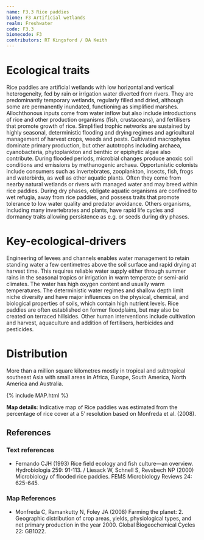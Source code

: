 ```yaml
---
name: F3.3 Rice paddies
biome: F3 Artificial wetlands
realm: Freshwater
code: F3.3
biomecode: F3
contributors: RT Kingsford / DA Keith
---
```


# Ecological traits

Rice paddies are artificial wetlands with low horizontal and vertical heterogeneity, fed by rain or irrigation water diverted from rivers. They are predominantly temporary wetlands, regularly filled and dried, although some are permanently inundated, functioning as simplified marshes. Allochthonous inputs come from water inflow but also include introductions of rice and other production organisms (fish, crustaceans), and fertilisers that promote growth of rice. Simplified trophic networks are sustained by highly seasonal, deterministic flooding and drying regimes and agricultural management of harvest crops, weeds and pests. Cultivated macrophytes dominate primary production, but other autotrophs including archaea, cyanobacteria, phytoplankton and benthic or epiphytic algae also contribute. During flooded periods, microbial changes produce anoxic soil conditions and emissions by methanogenic archaea. Opportunistic colonists include consumers such as invertebrates, zooplankton, insects, fish, frogs and waterbirds, as well as other aquatic plants. Often they come from nearby natural wetlands or rivers with managed water and may breed within rice paddies. During dry phases, obligate aquatic organisms are confined to wet refugia, away from rice paddies, and possess traits that promote tolerance to low water quality and predator avoidance. Others organisms, including many invertebrates and plants, have rapid life cycles and dormancy traits allowing persistence as e.g. or seeds during dry phases.

# Key-ecological-drivers

Engineering of levees and channels enables water management to retain standing water a few centimetres above the soil surface and rapid drying at harvest time. This requires reliable water supply either through summer rains in the seasonal tropics or irrigation in warm temperate or semi-arid climates. The water has high oxygen content and usually warm temperatures. The deterministic water regimes and shallow depth limit niche diversity and have major influences on the physical, chemical, and biological properties of soils, which contain high nutrient levels. Rice paddies are often established on former floodplains, but may also be created on terraced hillsides. Other human interventions include cultivation and harvest, aquaculture and addition of fertilisers, herbicides and pesticides.

# Distribution

More than a million square kilometres mostly in tropical and subtropical southeast Asia with small areas in Africa, Europe, South America, North America and Australia.

{% include MAP.html %}

**Map details**: Indicative map of Rice paddies was estimated from the percentage of rice cover at a 5′ resolution based on Monfreda et al. (2008).

## References
### Text references
* Fernando CJH (1993) Rice field ecology and fish culture—an overview.  Hydrobiologia 259: 91-113. / Liesack W, Schnell S, Revsbech NP (2000) Microbiology of flooded rice paddies. FEMS Microbiology Reviews 24: 625-645.
### Map References
* Monfreda C, Ramankutty N, Foley JA (2008) Farming the planet: 2. Geographic distribution of crop areas, yields, physiological types, and net primary production in the year 2000. Global Biogeochemical Cycles 22: GB1022.
